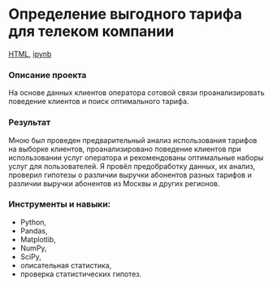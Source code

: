 # Определение выгодного тарифа для телеком компании

[HTML](https://github.com/arhitru/portfolio/blob/main/favorable_tariff/favorable_tariff.html), [ipynb](https://github.com/arhitru/portfolio/blob/main/favorable_tariff/favorable_tariff.ipynb)

### Описание проекта
На основе данных клиентов оператора сотовой связи проанализировать поведение клиентов и поиск оптимального тарифа.

### Результат
Мною был проведен предварительный анализ использования тарифов на выборке клиентов, проанализировано поведение клиентов при использовании услуг оператора и рекомендованы оптимальные наборы услуг для пользователей. Я провёл предобработку данных, их анализ, проверил гипотезы о различии выручки абонентов разных тарифов и различии выручки абонентов из Москвы и других регионов.

### Инструменты и навыки:
* Python, 
* Pandas, 
* Matplotlib, 
* NumPy, 
* SciPy, 
* описательная статистика,
* проверка статистических гипотез.
